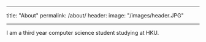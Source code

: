 ---
title: "About"
permalink: /about/
header:
  image: "/images/header.JPG"
___

I am a third year computer science student studying at HKU.
